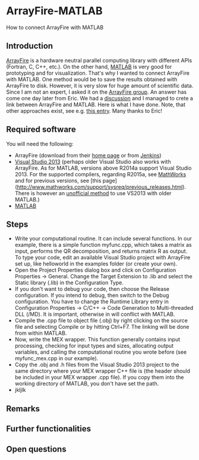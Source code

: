# ArrayFire-MATLAB
How to connect ArrayFire with MATLAB

## Introduction
[ArrayFire](http://arrayfire.com/) is a hardware neutral parallel computing library with different APIs (Fortran, C, C++, etc.). On the other hand, [MATLAB](http://www.mathworks.com/) is very good for prototyping and for visualization. That's why I wanted to connect ArrayFire with MATLAB. One method would be to save the results obtained with ArrayFire to disk. However, it is very slow for huge amount of scientific data. Since I am not an expert, I asked it on the [ArrayFire group](https://groups.google.com/forum/#!forum/arrayfire-users). An answer has come one day later from Eric. We had a [discussion](https://groups.google.com/forum/#!topic/arrayfire-users/ZrOtYG4DMbo) and I managed to crete a link between ArrayFire and MATLAB. Here is what I have done. Note, that other approaches exist, see e.g. [this entry](https://groups.google.com/forum/#!topic/arrayfire-users/pfiw67fbEOc). Many thanks to Eric!

## Required software
You will need the following:
* ArrayFire (download from their [home page](http://arrayfire.com/login/?redirect_to=http%3A%2F%2Farrayfire.com%2Fdownload) or from [Jenkins](http://ci.arrayfire.org/view/ArrayFire%20-%20Windows/))
* [Visual Studio 2013](https://www.visualstudio.com/) (perhaps older Visual Studio also works with ArrayFire. As for MATLAB, versions above R2014a support Visual Studio 2013. For the supported compilers, regarding R2015a, see [MathWorks](http://www.mathworks.com/support/compilers/R2015a/index.html) and for previous versions, see [this page] (http://www.mathworks.com/support/sysreq/previous_releases.html). There is however an [unofficial method](http://www.mathworks.com/matlabcentral/fileexchange/44408-matlab-mex-support-for-visual-studio-2013--and-mbuild-?s_tid=srchtitle) to use VS2013 with older MATLAB.)
* [MATLAB](http://www.mathworks.com/products/matlab/)

## Steps
* Write your computational routine. It can include several functions. In our example, there is a simple function myfunc.cpp, which takes a matrix as input, performs the QR decomposition, and returns matrix R as output. To type your code, edit an available Visual Studio project with ArrayFire set up, like helloworld in the examples folder (or create your own).
* Open the Project Properties dialog box and click on Configuration Properties -> General. Change the Target Extension to .lib and select the Static library (.lib) in the Configuration Type.
* If you don't want to debug your code, then choose the Release configuration. If you intend to debug, then switch to the Debug configuration. You have to change the Runtime Library entry in Configuration Properties -> C/C++ -> Code Generation to Multi-threaded DLL (/MD). It is important, otherwise in will conflict with MATLAB.
* Compile the .cpp file to object file (.obj) by right clicking on the source file and selecting Compile or by hitting Ctrl+F7. The linking will be done from within MATLAB.
* Now, write the MEX wrapper. This function generally contains input processing, checking for input types and sizes, allocating output variables, and calling the computational routine you wrote before (see myfunc_mex.cpp in our example).
* Copy the .obj and .h files from the Visual Studio 2013 project to the same directory where your MEX wrapper C++ file is (the header should be included in your MEX wrapper .cpp file). If you copy them into the working directory of MATLAB, you don't have set the path.
* jkljlk

## Remarks


## Further functionalities


## Open questions
